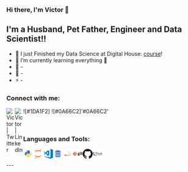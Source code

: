 ### Hi there, I'm Victor 👋

## I'm a Husband, Pet Father, Engineer and Data Scientist!!

- 🔭 I just Finished my Data Science at Digital House: [course]!
- 🌱 I’m currently learning everything 🤣
- 👯 -
- 🥅 -
- ⚡ -

### Connect with me:


![#1DA1F2][<img align="left" alt="Victor | Twitter" width="22px" src="https://cdn.jsdelivr.net/npm/simple-icons@v3/icons/twitter.svg" />][twitter]
![#0A66C2][<img align="left" alt="Victor | LinkedIn" width="22px" src="https://cdn.jsdelivr.net/npm/simple-icons@v3/icons/linkedin.svg" />][linkedin]'#0A66C2'

<br />

### Languages and Tools:

<img align="left" alt="Python" width="26px" src="https://raw.githubusercontent.com/github/explore/80688e429a7d4ef2fca1e82350fe8e3517d3494d/topics/python/python.png"/>
<img align="left" alt="Jupyter Notebook" width="26px" src="https://raw.githubusercontent.com/github/explore/80688e429a7d4ef2fca1e82350fe8e3517d3494d/topics/jupyter-notebook/jupyter-notebook.png"
/>
<img align="left" alt="Visual Studio Code" width="26px" src="https://raw.githubusercontent.com/github/explore/80688e429a7d4ef2fca1e82350fe8e3517d3494d/topics/visual-studio-code/visual-studio-code.png" />
<img align="left" alt="SQL" width="26px" src="https://raw.githubusercontent.com/github/explore/80688e429a7d4ef2fca1e82350fe8e3517d3494d/topics/sql/sql.png" />
<img align="left" alt="MySQL" width="26px" src="https://raw.githubusercontent.com/github/explore/80688e429a7d4ef2fca1e82350fe8e3517d3494d/topics/mysql/mysql.png" />
<img align="left" alt="Git" width="26px" src="https://raw.githubusercontent.com/github/explore/80688e429a7d4ef2fca1e82350fe8e3517d3494d/topics/git/git.png" />
<img align="left" alt="GitHub" width="26px" src="https://raw.githubusercontent.com/github/explore/78df643247d429f6cc873026c0622819ad797942/topics/github/github.png" />
<img align="left" alt="Flask" width="26px" src="https://raw.githubusercontent.com/github/explore/80688e429a7d4ef2fca1e82350fe8e3517d3494d/topics/flask/flask.png
" />

<br />
<br />
---


[course]: https://www.digitalhouse.com/br/
[twitter]: https://twitter.com/Vbrito86?s=08
[linkedin]: https://www.linkedin.com/in/victorcbrito/